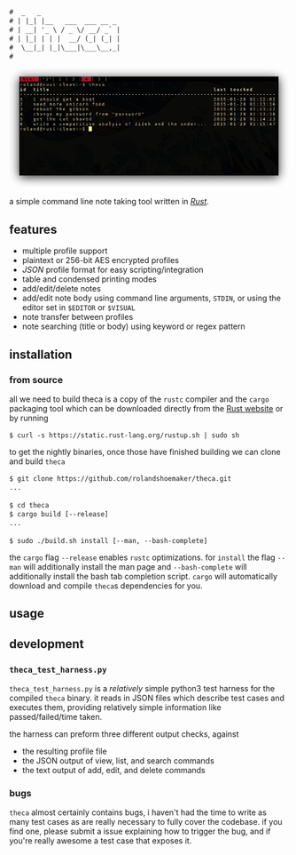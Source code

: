 
	#  _   _                    
	# | |_| |__   ___  ___ __ _
 	# | __| '_ \ / _ \/ __/ _` |
	# | |_| | | |  __/ (_| (_| |
	#  \__|_| |_|\___|\___\__,_|
	#

![example usage of theca](screenshots/1.png)

a simple command line note taking tool written in [*Rust*](http://www.rust-lang.org/).

## features

* multiple profile support
* plaintext or 256-bit AES encrypted profiles
* *JSON* profile format for easy scripting/integration
* table and condensed printing modes
* add/edit/delete notes
* add/edit note body using command line arguments, `STDIN`, or using the editor set in `$EDITOR`
  or `$VISUAL`
* note transfer between profiles
* note searching (title or body) using keyword or regex pattern

## installation

### from source

all we need to build theca is a copy of the `rustc` compiler and the `cargo` packaging tool which can
be downloaded directly from the [Rust website](http://www.rust-lang.org/install.html) or by running

	$ curl -s https://static.rust-lang.org/rustup.sh | sudo sh

to get the nightly binaries, once those have finished building we can clone and build `theca`

	$ git clone https://github.com/rolandshoemaker/theca.git
	...

	$ cd theca
	$ cargo build [--release]
	...

	$ sudo ./build.sh install [--man, --bash-complete]

the `cargo` flag `--release` enables `rustc` optimizations. for `install` the flag `--man`
will additionally install the man page and `--bash-complete` will additionally install the
bash tab completion script. `cargo` will automatically download and compile `theca`s dependencies
for you.

## usage

## development

### `theca_test_harness.py`

`theca_test_harness.py` is a *relatively* simple python3 test harness for the compiled `theca` binary.
it reads in JSON files which describe test cases and executes them, providing relatively simple
information like passed/failed/time taken.

the harness can preform three different output checks, against
 * the resulting profile file
 * the JSON output of view, list, and search commands
 * the text output of add, edit, and delete commands

### bugs

`theca` almost certainly contains bugs, i haven't had the time to write as many test cases as are really
necessary to fully cover the codebase. if you find one, please submit a issue explaining how to trigger
the bug, and if you're really awesome a test case that exposes it.
